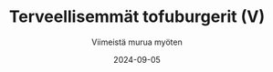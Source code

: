 ---
title: "Terveellisemmät tofuburgerit (V)"
image: "https://vegaanibotti.lauravuo.me/2024/09/2024-09-05_small.png"
date: 2024-09-05
receipt_url: "https://viimeistamuruamyoten.com/terveellisemmat-tofuburgerit-vegaani-pari-sanaa-ruoan-terveellisyydesta/"
author: "Viimeistä murua myöten"
---